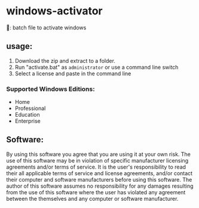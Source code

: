 # windows-activator
💉: batch file to activate windows

## usage:
1. Download the zip and extract to a folder.
2. Run "activate.bat" as `administrator` or use a command line switch
3. Select a license and paste in the command line

### Supported Windows Editions:
- Home
- Professional
- Education
- Enterprise

## Software:
By using this software you agree that you are using it at your own risk. The use of this software may be in violation of specific manufacturer licensing agreements and/or terms of service. It is the user's responsibility to read their all applicable terms of service and license agreements, and/or contact their computer and software manufacturers before using this software. The author of this software assumes no responsibility for any damages resulting from the use of this software where the user has violated any agreement between the themselves and any computer or software manufacturer.
